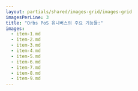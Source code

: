 ```yaml
---
layout: partials/shared/images-grid/images-grid
imagesPerLine: 3
title: "Orbs PoS 유니버스의 주요 기능들:"
images:
  - item-1.md
  - item-2.md
  - item-3.md
  - item-4.md
  - item-5.md
  - item-6.md
  - item-7.md
  - item-8.md
  - item-9.md
---
```

